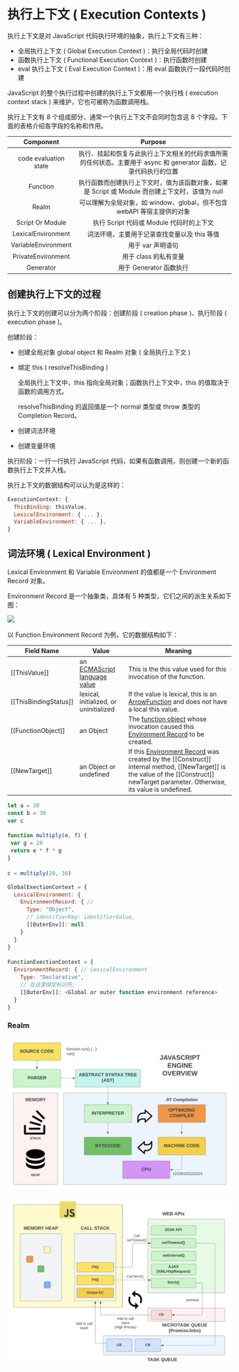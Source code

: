 # 执行上下文 ( Execution Contexts )

执行上下文是对 JavaScript 代码执行环境的抽象，执行上下文有三种：

- 全局执行上下文 ( Global Execution Context )：执行全局代码时创建
- 函数执行上下文 ( Functional Execution Context )：执行函数时创建
- eval 执行上下文 ( Eval Execution Context )：用 eval 函数执行一段代码时创建

JavaScript 的整个执行过程中创建的执行上下文都用一个执行栈 ( execution context stack ) 来维护，它也可被称为函数调用栈。

执行上下文有 8 个组成部分，通常一个执行上下文不会同时包含这 8 个字段。下面的表格介绍各字段的名称和作用。

|       Component       |                           Purpose                            |
| :-------------------: | :----------------------------------------------------------: |
| code evaluation state | 执行、挂起和恢复与此执行上下文相关的代码求值所需的任何状态。主要用于 async 和 generator 函数，记录代码执行的位置 |
|       Function        | 执行函数而创建执行上下文时，值为该函数对象，如果是 Script 或 Module 而创建上下文时，该值为 null |
|         Realm         | 可以理解为全局对象，如 window、global，但不包含 webAPI 等宿主提供的对象 |
|   Script Or Module    |           执行 Script 代码或 Module 代码时的上下文           |
|  LexicalEnvironment   |         词法环境，主要用于记录查找变量以及 this 等值         |
|  VariableEnvironment  |                      用于 var 声明语句                       |
|  PrivateEnvironment   |                    用于 class 的私有变量                     |
|       Generator       |                   用于 Generator 函数执行                    |

## 创建执行上下文的过程

执行上下文的创建可以分为两个阶段：创建阶段 ( creation phase )、执行阶段 ( execution phase )。

创建阶段：

* 创建全局对象 global object 和 Realm 对象 ( 全局执行上下文 )

* 绑定 this ( resolveThisBinding )

  全局执行上下文中，this 指向全局对象；函数执行上下文中，this 的值取决于函数的调用方式。

  resolveThisBinding 的返回值是一个 normal 类型或 throw 类型的 Completion Record。

* 创建词法环境

* 创建变量环境

执行阶段：一行一行执行 JavaScript 代码，如果有函数调用，则创建一个新的函数执行上下文并入栈。

执行上下文的数据结构可以认为是这样的：

```javascript
ExecutionContext: {
  ThisBinding: thisValue,
  LexicalEnvironment: { ... },
  VariableEnvironment: { ... },
}
```

## 词法环境 ( Lexical Environment )

Lexical Environment 和 Variable Environment 的值都是一个 Environment Record 对象。

Environment Record 是一个抽象类，具体有 5 种类型，它们之间的派生关系如下图：

![](http://rt9iekfji.hn-bkt.clouddn.com/008vxvgGgy1h8ilmbbg46j30r907ot93.jpg)

以 Function Environment Record 为例，它的数据结构如下：

| Field Name            | Value                                                        | Meaning                                                      |
| --------------------- | ------------------------------------------------------------ | ------------------------------------------------------------ |
| [[ThisValue]]         | an [ECMAScript language value](https://tc39.es/ecma262/multipage/ecmascript-data-types-and-values.html#sec-ecmascript-language-types) | This is the this value used for this invocation of the function. |
| [[ThisBindingStatus]] | lexical, initialized, or uninitialized                       | If the value is lexical, this is an [ArrowFunction](https://tc39.es/ecma262/multipage/ecmascript-language-functions-and-classes.html#prod-ArrowFunction) and does not have a local this value. |
| [[FunctionObject]]    | an Object                                                    | The [function object](https://tc39.es/ecma262/multipage/ecmascript-data-types-and-values.html#function-object) whose invocation caused this [Environment Record](https://tc39.es/ecma262/multipage/executable-code-and-execution-contexts.html#sec-environment-records) to be created. |
| [[NewTarget]]         | an Object or undefined                                       | If this [Environment Record](https://tc39.es/ecma262/multipage/executable-code-and-execution-contexts.html#sec-environment-records) was created by the [[Construct]] internal method, [[NewTarget]] is the value of the [[Construct]] newTarget parameter. Otherwise, its value is undefined. |



```javascript
let a = 20
const b = 30
var c

function multiply(e, f) {
 var g = 20
 return e * f * g
}

c = multiply(20, 30)
```





```javascript
GlobalExectionContext = {
  LexicalEnvironment: {
   	EnvironmentRecord: { //
      Type: "Object",
      // identifierKey: identifierValue,
      [[OuterEnv]]: null
    }
  }
}

FunctionExectionContext = {
  EnvironmentRecord: { // LexicalEnvironment
    Type: "Declarative",
    // 在这里绑定标识符,
    [[OuterEnv]]: <Global or outer function environment reference>
  }
}
```



### Realm

![image-20221122224457158](https://raw.githubusercontent.com/yamsfeer/pic-bed/master/image-20221122224457158.png)



![image-20221122224608513](https://raw.githubusercontent.com/yamsfeer/pic-bed/master/image-20221122224608513.png)
